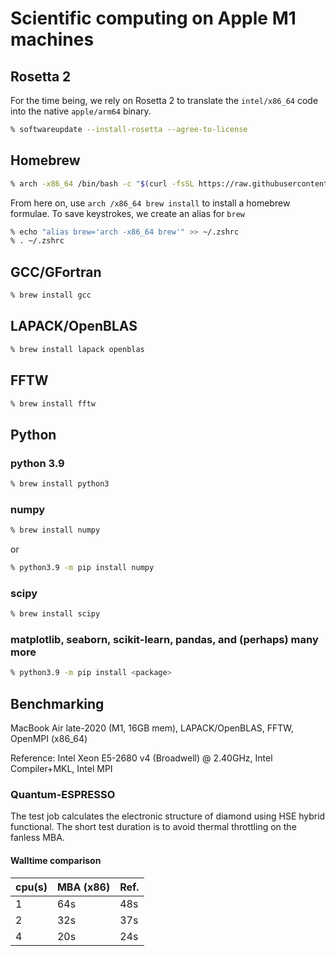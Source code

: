 # Scientific computing on Apple M1 machines

## Rosetta 2

For the time being, we rely on Rosetta 2 to translate the ```intel/x86_64``` code into the native ```apple/arm64``` binary.

```sh
% softwareupdate --install-rosetta --agree-to-license
```
## Homebrew

```sh
% arch -x86_64 /bin/bash -c "$(curl -fsSL https://raw.githubusercontent.com/Homebrew/install/HEAD/install.sh)"
```

From here on, use ```arch /x86_64 brew install``` to install a homebrew formulae. 
To save keystrokes, we create an alias for ```brew```
```sh
% echo "alias brew='arch -x86_64 brew'" >> ~/.zshrc
% . ~/.zshrc
```

## GCC/GFortran

```sh
% brew install gcc
```

## LAPACK/OpenBLAS

```sh
% brew install lapack openblas
```

## FFTW

```sh
% brew install fftw
```

## Python

### python 3.9

```sh
% brew install python3
```

### numpy

```sh
% brew install numpy
```
or

```sh
% python3.9 -m pip install numpy
```

### scipy

```sh
% brew install scipy
```

### matplotlib, seaborn, scikit-learn, pandas, and (perhaps) many more

```sh
% python3.9 -m pip install <package>
```

## Benchmarking

MacBook Air late-2020 (M1, 16GB mem), LAPACK/OpenBLAS, FFTW, OpenMPI (x86_64)

Reference: Intel Xeon E5-2680 v4 (Broadwell) @ 2.40GHz, Intel Compiler+MKL, Intel MPI 

### Quantum-ESPRESSO

The test job calculates the electronic structure of diamond using HSE hybrid functional.
The short test duration is to avoid thermal throttling on the fanless MBA.

#### Walltime comparison
cpu(s) | MBA (x86) | Ref.
--- | --- | ---
1   | 64s | 48s
2   | 32s | 37s
4   | 20s | 24s



